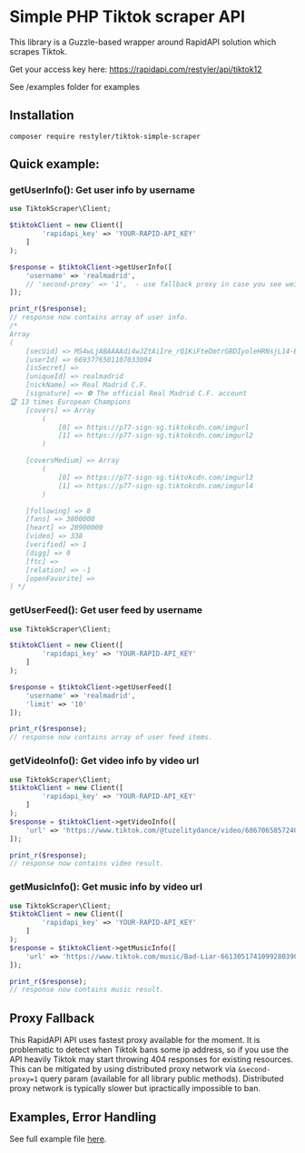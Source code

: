 # Simple PHP Tiktok scraper API
This library is a Guzzle-based wrapper around RapidAPI solution which scrapes Tiktok.

Get your access key here:
https://rapidapi.com/restyler/api/tiktok12

See /examples folder for examples

## Installation
```
composer require restyler/tiktok-simple-scraper
```

## Quick example:
### getUserInfo(): Get user info by username
```php
use TiktokScraper\Client;

$tiktokClient = new Client([
        'rapidapi_key' => 'YOUR-RAPID-API_KEY'
    ]
);

$response = $tiktokClient->getUserInfo([
    'username' => 'realmadrid',
    // 'second-proxy' => '1',  - use fallback proxy in case you see weird errors like 404 for existing accounts. Every method supports this.
]);

print_r($response);
// response now contains array of user info.
/*
Array
(
    [secUid] => MS4wLjABAAAAdi4wJZtAiIre_rQ1KiFteDmtrGBDIyoleHRNsjL14-Enf8aVfkLUJ0l_LcJPZkiv
    [userId] => 6693776501107033094
    [isSecret] => 
    [uniqueId] => realmadrid
    [nickName] => Real Madrid C.F.
    [signature] => ⚽️ The official Real Madrid C.F. account
🏆 13 times European Champions
    [covers] => Array
        (
            [0] => https://p77-sign-sg.tiktokcdn.com/imgurl
            [1] => https://p77-sign-sg.tiktokcdn.com/imgurl2
        )

    [coversMedium] => Array
        (
            [0] => https://p77-sign-sg.tiktokcdn.com/imgurl3
            [1] => https://p77-sign-sg.tiktokcdn.com/imgurl4
        )

    [following] => 8
    [fans] => 3800000
    [heart] => 28900000
    [video] => 338
    [verified] => 1
    [digg] => 0
    [ftc] => 
    [relation] => -1
    [openFavorite] => 
) */
```


### getUserFeed(): Get user feed by username
```php
use TiktokScraper\Client;

$tiktokClient = new Client([
        'rapidapi_key' => 'YOUR-RAPID-API_KEY'
    ]
);

$response = $tiktokClient->getUserFeed([
    'username' => 'realmadrid',
    'limit' => '10'
]);

print_r($response);
// response now contains array of user feed items.

```


### getVideoInfo(): Get video info by video url
```php
use TiktokScraper\Client;
$tiktokClient = new Client([
        'rapidapi_key' => 'YOUR-RAPID-API_KEY'
    ]
);
$response = $tiktokClient->getVideoInfo([
    'url' => 'https://www.tiktok.com/@tuzelitydance/video/6867065857240026369?sender_device=pc&sender_web_id=6842368731214956037&is_from_webapp=1'
]);

print_r($response);
// response now contains video result.

```


### getMusicInfo(): Get music info by video url
```php
use TiktokScraper\Client;
$tiktokClient = new Client([
        'rapidapi_key' => 'YOUR-RAPID-API_KEY'
    ]
);
$response = $tiktokClient->getMusicInfo([
    'url' => 'https://www.tiktok.com/music/Bad-Liar-6613051741099280390?lang=en'
]);

print_r($response);
// response now contains music result.

```

## Proxy Fallback
This RapidAPI API uses fastest proxy available for the moment. It is problematic to detect when Tiktok bans some ip address, so if you use the API heavily Tiktok may start throwing 404 responses for existing resources. This can be mitigated by using distributed proxy network via `&second-proxy=1` query param (available for all library public methods). Distributed proxy network is typically slower but ipractically impossible to ban.

## Examples, Error Handling
See full example file [here](examples/index.php).


